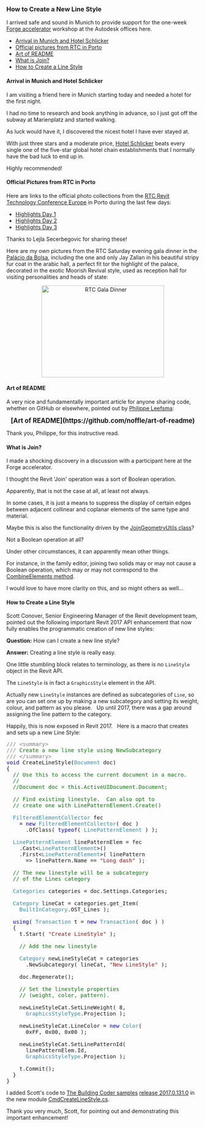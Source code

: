 <head>
<title>The Building Coder</title>
<meta http-equiv="Content-Type" content="text/html; charset=utf-8"/>
<link rel="stylesheet" type="text/css" href="3dwc.css"/>
<script src="https://cdn.rawgit.com/google/code-prettify/master/loader/run_prettify.js?autoload=true" defer="defer"></script>
</head>

<!---

Join in the Revit UI can mean several completely different things:

- Family editor, two solids -- CombineElements
- Family editor, two colinear beams of same material -- visual join only, remove edges
- Project editor, two colinear walls of same material -- creates a single wall?
- Project editor, two perpendicular walls of same material -- visual join only, remove edges
- what other joins are there?
- how are they represented and accessible in the API?


<code></code>

How to Create a New Line Style @AutodeskForge #RTCEUR @RTCEvents #revitapi @AutodeskRevit #aec #bim

&ndash; 
...

-->

### How to Create a New Line Style

I arrived safe and sound in Munich to provide support for the
one-week [Forge accelerator](http://autodeskcloudaccelerator.com) workshop
at the Autodesk offices here.

- [Arrival in Munich and Hotel Schlicker](#2)
- [Official pictures from RTC in Porto](#3)
- [Art of README](#4)
- [What is Join?](#5)
- [How to Create a Line Style](#6)


#### <a name="2"></a>Arrival in Munich and Hotel Schlicker

I am visiting a friend here in Munich starting today and needed a hotel for the first night.

I had no time to research and book anything in advance, so I just got off the subway at Marienplatz and started walking.

As luck would have it, I discovered the nicest hotel I have ever stayed at.

With just three stars and a moderate price,
[Hotel Schlicker](http://www.hotel-schlicker.de) beats
every single one of the five-star global hotel chain establishments that I normally have the bad luck to end up in.

Highly recommended!


#### <a name="3"></a>Official Pictures from RTC in Porto

Here are links to the official photo collections from 
the [RTC Revit Technology Conference Europe](http://www.rtcevents.com/rtc2016eur) in
Porto during the last few days:

- [Highlights Day 1](https://www.dropbox.com/sh/4ni6jamslxbc2yn/AACcdvHV_E4YogTswTF4nBPza?dl=0)
- [Highlights Day 2](https://www.dropbox.com/sh/7lqifbca203ttg1/AAB3IksT6rRdY3Ofs-xGe9sea?dl=0)
- [Highlights Day 3](https://www.dropbox.com/sh/m4rhkakiseh7pyz/AADZxZYhJcLWF41Utw7wb2AOa?dl=0)
 
Thanks to Lejla Secerbegovic for sharing these!

Here are my own pictures from the RTC Saturday evening gala dinner in the [Palácio da Bolsa](https://en.wikipedia.org/wiki/Pal%C3%A1cio_da_Bolsa), including the one and only Jay Zallan in his beautiful stripy fur coat in the arabic hall, a perfect fit tor the highlight of the palace, decorated in the exotic Moorish Revival style, used as reception hall for visiting personalities and heads of state:

<center>
<a data-flickr-embed="true"  href="https://www.flickr.com/photos/jeremytammik/albums/72157672114668283" title="RTC Gala Dinner"><img src="https://c3.staticflickr.com/6/5645/29924672034_fb23f87594_n.jpg" width="320" height="240" alt="RTC Gala Dinner"></a><script async src="//embedr.flickr.com/assets/client-code.js" charset="utf-8"></script>
</center>


#### <a name="4"></a>Art of README

A very nice and fundamentally important article for anyone sharing code, whether on GitHub or elsewhere, pointed out by  [Philippe Leefsma](http://twitter.com/F3lipek):

<center>
<span style="font-size: 120%; font-weight: bold">
[Art of README](https://github.com/noffle/art-of-readme)
</span>
</center>

Thank you, Philippe, for this instructive read.



#### <a name="5"></a>What is Join?

I made a shocking discovery in a discussion with a participant here at the Forge accelerator.

I thought the Revit 'Join' operation was a sort of Boolean operation.

Apparently, that is not the case at all, at least not always.

In some cases, it is just a means to suppress the display of certain edges between adjacent collinear and coplanar elements of the same type and material.

Maybe this is also the functionality driven by the [JoinGeometryUtils class](http://www.revitapidocs.com/2017/c45b6484-3efd-1d81-0b47-ba678857fff1.htm)?

Not a Boolean operation at all?

Under other circumstances, it can apparently mean other things.

For instance, in the family editor, joining two solids may or may not cause a Boolean operation, which may or may not correspond to the [CombineElements method](http://www.revitapidocs.com/2017/5c33a711-2891-f353-5f39-24ba175be452.htm).

I would love to have more clarity on this, and so might others as well...


#### <a name="6"></a>How to Create a Line Style

Scott Conover, Senior Engineering Manager of the Revit development team, pointed out the following important Revit 2017 API enhancement that now fully enables the programmatic creation of new line styles:

**Question:** How can I create a new line style?

**Answer:** Creating a line style is really easy.

One little stumbling block relates to terminology, as there is no `LineStyle` object in the Revit API.   

The `LineStyle` is in fact a `GraphicsStyle` element in the API.   

Actually new `LineStyle` instances are defined as subcategories of `Line`, so are you can set one up by making a new subcategory and setting its weight, colour, and pattern as you please.
 
Up until 2017, there was a gap around assigning the line pattern to the category. 

Happily, this is now exposed in Revit 2017.
 
Here is a macro that creates and sets up a new Line Style:

<pre class="code">
<span style="color:gray;">///</span><span style="color:green;">&nbsp;</span><span style="color:gray;">&lt;</span><span style="color:gray;">summary</span><span style="color:gray;">&gt;</span>
<span style="color:gray;">///</span><span style="color:green;">&nbsp;Create&nbsp;a&nbsp;new&nbsp;line&nbsp;style&nbsp;using&nbsp;NewSubcategory</span>
<span style="color:gray;">///</span><span style="color:green;">&nbsp;</span><span style="color:gray;">&lt;/</span><span style="color:gray;">summary</span><span style="color:gray;">&gt;</span>
<span style="color:blue;">void</span>&nbsp;CreateLineStyle(<span style="color:#2b91af;">Document</span>&nbsp;doc)
{
&nbsp;&nbsp;<span style="color:green;">//&nbsp;Use&nbsp;this&nbsp;to&nbsp;access&nbsp;the&nbsp;current&nbsp;document&nbsp;in&nbsp;a&nbsp;macro.</span>
&nbsp;&nbsp;<span style="color:green;">//</span>
&nbsp;&nbsp;<span style="color:green;">//Document&nbsp;doc&nbsp;=&nbsp;this.ActiveUIDocument.Document;</span>
 
&nbsp;&nbsp;<span style="color:green;">//&nbsp;Find&nbsp;existing&nbsp;linestyle.  Can&nbsp;also&nbsp;opt&nbsp;to</span>
&nbsp;&nbsp;<span style="color:green;">//&nbsp;create&nbsp;one&nbsp;with&nbsp;LinePatternElement.Create()</span>
 
&nbsp;&nbsp;<span style="color:#2b91af;">FilteredElementCollector</span>&nbsp;fec&nbsp;
&nbsp;&nbsp;&nbsp;&nbsp;=&nbsp;<span style="color:blue;">new</span>&nbsp;<span style="color:#2b91af;">FilteredElementCollector</span>(&nbsp;doc&nbsp;)
&nbsp;&nbsp;&nbsp;&nbsp;&nbsp;&nbsp;.OfClass(&nbsp;<span style="color:blue;">typeof</span>(&nbsp;<span style="color:#2b91af;">LinePatternElement</span>&nbsp;)&nbsp;);
 
&nbsp;&nbsp;<span style="color:#2b91af;">LinePatternElement</span>&nbsp;linePatternElem&nbsp;=&nbsp;fec
&nbsp;&nbsp;&nbsp;&nbsp;.Cast&lt;<span style="color:#2b91af;">LinePatternElement</span>&gt;()
&nbsp;&nbsp;&nbsp;&nbsp;.First&lt;<span style="color:#2b91af;">LinePatternElement</span>&gt;(&nbsp;linePattern&nbsp;
&nbsp;&nbsp;&nbsp;&nbsp;&nbsp;&nbsp;=&gt;&nbsp;linePattern.Name&nbsp;==&nbsp;<span style="color:#a31515;">&quot;Long&nbsp;dash&quot;</span>&nbsp;);
 
&nbsp;&nbsp;<span style="color:green;">//&nbsp;The&nbsp;new&nbsp;linestyle&nbsp;will&nbsp;be&nbsp;a&nbsp;subcategory&nbsp;</span>
&nbsp;&nbsp;<span style="color:green;">//&nbsp;of&nbsp;the&nbsp;Lines&nbsp;category        </span>
 
&nbsp;&nbsp;<span style="color:#2b91af;">Categories</span>&nbsp;categories&nbsp;=&nbsp;doc.Settings.Categories;
 
&nbsp;&nbsp;<span style="color:#2b91af;">Category</span>&nbsp;lineCat&nbsp;=&nbsp;categories.get_Item(&nbsp;
&nbsp;&nbsp;&nbsp;&nbsp;<span style="color:#2b91af;">BuiltInCategory</span>.OST_Lines&nbsp;);
 
&nbsp;&nbsp;<span style="color:blue;">using</span>(&nbsp;<span style="color:#2b91af;">Transaction</span>&nbsp;t&nbsp;=&nbsp;<span style="color:blue;">new</span>&nbsp;<span style="color:#2b91af;">Transaction</span>(&nbsp;doc&nbsp;)&nbsp;)
&nbsp;&nbsp;{
&nbsp;&nbsp;&nbsp;&nbsp;t.Start(&nbsp;<span style="color:#a31515;">&quot;Create&nbsp;LineStyle&quot;</span>&nbsp;);
 
&nbsp;&nbsp;&nbsp;&nbsp;<span style="color:green;">//&nbsp;Add&nbsp;the&nbsp;new&nbsp;linestyle </span>
 
&nbsp;&nbsp;&nbsp;&nbsp;<span style="color:#2b91af;">Category</span>&nbsp;newLineStyleCat&nbsp;=&nbsp;categories
&nbsp;&nbsp;&nbsp;&nbsp;&nbsp;&nbsp;.NewSubcategory(&nbsp;lineCat,&nbsp;<span style="color:#a31515;">&quot;New&nbsp;LineStyle&quot;</span>&nbsp;);
 
&nbsp;&nbsp;&nbsp;&nbsp;doc.Regenerate();
 
&nbsp;&nbsp;&nbsp;&nbsp;<span style="color:green;">//&nbsp;Set&nbsp;the&nbsp;linestyle&nbsp;properties&nbsp;</span>
&nbsp;&nbsp;&nbsp;&nbsp;<span style="color:green;">//&nbsp;(weight,&nbsp;color,&nbsp;pattern).</span>
 
&nbsp;&nbsp;&nbsp;&nbsp;newLineStyleCat.SetLineWeight(&nbsp;8,&nbsp;
&nbsp;&nbsp;&nbsp;&nbsp;&nbsp;&nbsp;<span style="color:#2b91af;">GraphicsStyleType</span>.Projection&nbsp;);
 
&nbsp;&nbsp;&nbsp;&nbsp;newLineStyleCat.LineColor&nbsp;=&nbsp;<span style="color:blue;">new</span>&nbsp;<span style="color:#2b91af;">Color</span>(&nbsp;
&nbsp;&nbsp;&nbsp;&nbsp;&nbsp;&nbsp;0xFF,&nbsp;0x00,&nbsp;0x00&nbsp;);
 
&nbsp;&nbsp;&nbsp;&nbsp;newLineStyleCat.SetLinePatternId(&nbsp;
&nbsp;&nbsp;&nbsp;&nbsp;&nbsp;&nbsp;linePatternElem.Id,&nbsp;
&nbsp;&nbsp;&nbsp;&nbsp;&nbsp;&nbsp;<span style="color:#2b91af;">GraphicsStyleType</span>.Projection&nbsp;);
 
&nbsp;&nbsp;&nbsp;&nbsp;t.Commit();
&nbsp;&nbsp;}
}
</pre>

I added Scott's code 
to [The Building Coder samples](https://github.com/jeremytammik/the_building_coder_samples) 
[release 2017.0.131.0](https://github.com/jeremytammik/the_building_coder_samples/releases/tag/2017.0.130.4) 
in the new module [CmdCreateLineStyle.cs](https://github.com/jeremytammik/the_building_coder_samples/blob/master/BuildingCoder/BuildingCoder/CmdCreateLineStyle.cs).

Thank you very much, Scott, for pointing out and demonstrating this important enhancement!

